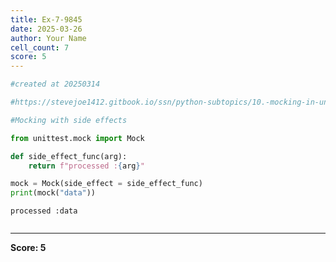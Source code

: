 ```yaml
---
title: Ex-7-9845
date: 2025-03-26
author: Your Name
cell_count: 7
score: 5
---
```


```python
#created at 20250314
```


```python
#https://stevejoe1412.gitbook.io/ssn/python-subtopics/10.-mocking-in-unit-tests
```


```python
#Mocking with side effects
```


```python
from unittest.mock import Mock
```


```python
def side_effect_func(arg):
    return f"processed :{arg}"
```


```python
mock = Mock(side_effect = side_effect_func)
print(mock("data"))
```

    processed :data



```python

```


---
**Score: 5**